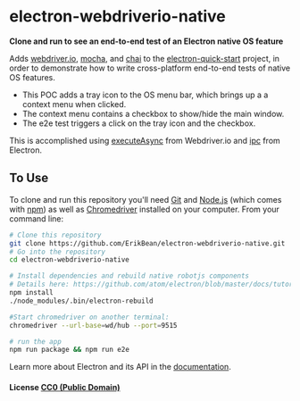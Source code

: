  # electron-webdriverio-native

**Clone and run to see an end-to-end test of an Electron native OS feature**


Adds [webdriver.io](http://webdriver.io/), [mocha](http://mochajs.org/), and [chai](http://chaijs.com/) to the [electron-quick-start](https://github.com/atom/electron-quick-start) project,
 in order to demonstrate how to write cross-platform end-to-end tests of native OS features.
- This POC adds a tray icon to the OS menu bar, which brings up a a context menu when clicked.
- The context menu contains a checkbox to show/hide the main window.
- The e2e test triggers a click on the tray icon and the checkbox.

This is accomplished using [executeAsync](http://webdriver.io/api/protocol/executeAsync.html) from Webdriver.io and [ipc](https://github.com/atom/electron/blob/master/docs/api/ipc-main.md) from Electron.

## To Use

To clone and run this repository you'll need [Git](https://git-scm.com) and [Node.js](https://nodejs.org/en/download/) (which comes with [npm](http://npmjs.com)) as well as [Chromedriver](https://sites.google.com/a/chromium.org/chromedriver/) installed on your computer. From your command line:

```bash
# Clone this repository
git clone https://github.com/ErikBean/electron-webdriverio-native.git
# Go into the repository
cd electron-webdriverio-native

# Install dependencies and rebuild native robotjs components
# Details here: https://github.com/atom/electron/blob/master/docs/tutorial/using-native-node-modules.md
npm install
./node_modules/.bin/electron-rebuild

#Start chromedriver on another terminal:
chromedriver --url-base=wd/hub --port=9515

# run the app
npm run package && npm run e2e
```

Learn more about Electron and its API in the [documentation](http://electron.atom.io/docs/latest).

#### License [CC0 (Public Domain)](LICENSE.md)
